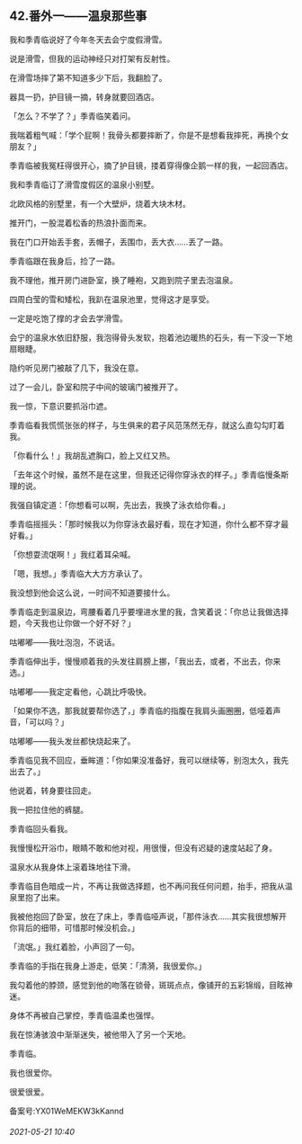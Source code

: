 ## 42.番外一——温泉那些事
我和季青临说好了今年冬天去会宁度假滑雪。


说是滑雪，但我的运动神经只对打架有反射性。


在滑雪场摔了第不知道多少下后，我翻脸了。


器具一扔，护目镜一摘，转身就要回酒店。


「怎么？不学了？」季青临笑着问。


我喘着粗气喊：「学个屁啊！我骨头都要摔断了，你是不是想看我摔死，再换个女朋友？」


季青临被我冤枉得很开心，摘了护目镜，搂着穿得像企鹅一样的我，一起回酒店。


我和季青临订了滑雪度假区的温泉小别墅。


北欧风格的别墅里，有一个大壁炉，烧着大块木材。


推开门，一股混着松香的热浪扑面而来。


我在门口开始丢手套，丢帽子，丢围巾，丢大衣……丢了一路。


季青临跟在我身后，捡了一路。


我不理他，推开房门进卧室，换了睡袍，又跑到院子里去泡温泉。


四周白莹的雪和矮松，我趴在温泉池里，觉得这才是享受。


一定是吃饱了撑的才会去学滑雪。


会宁的温泉水依旧舒服，我泡得骨头发软，抱着池边暖热的石头，有一下没一下地扇眼睫。


隐约听见房门被敲了几下，我没在意。


过了一会儿，卧室和院子中间的玻璃门被推开了。


我一惊，下意识要抓浴巾遮。


季青临看我慌慌张张的样子，与生俱来的君子风范荡然无存，就这么直勾勾盯着我。


「你看什么！」我胡乱遮胸口，脸上又红又热。


「去年这个时候，虽然不是在这里，但我还记得你穿泳衣的样子。」季青临慢条斯理的说。


我强自镇定道：「你想看可以啊，先出去，我换了泳衣给你看。」


季青临摇摇头：「那时候我以为你穿泳衣最好看，现在才知道，你什么都不穿才最好看。」


「你想耍流氓啊！」我红着耳朵喊。


「嗯，我想。」季青临大大方方承认了。


我没想到他会这么说，一时间不知道要接什么。


季青临走到温泉边，弯腰看着几乎要埋进水里的我，含笑着说：「你总让我做选择题，今天我也让你做一个好不好？」


咕嘟嘟——我吐泡泡，不说话。


季青临伸出手，慢慢顺着我的头发往肩膀上挪，「我出去，或者，不出去，你来选。」


咕嘟嘟——我定定看他，心跳比呼吸快。


「如果你不选，那我就要帮你选了，」季青临的指腹在我肩头画圈圈，低哑着声音，「可以吗？」


咕嘟嘟——我头发丝都快烧起来了。


季青临见我不回应，垂眸道：「你如果没准备好，我可以继续等，别泡太久，我先出去了。」


他说着，转身要往回走。


我一把拉住他的裤腿。


季青临回头看我。


我慢慢松开浴巾，眼睛不敢和他对视，用很慢，但没有迟疑的速度站起了身。


温泉水从我身体上滚着珠地往下滑。


季青临目色暗成一片，不再让我做选择题，也不再问我任何问题，抬手，把我从温泉里抱了出来。


我被他抱回了卧室，放在了床上，季青临哑声说，「那件泳衣……其实我很想解开你背后的细带，可惜那时候没机会。」


「流氓。」我红着脸，小声回了一句。


季青临的手指在我身上游走，低笑：「清漪，我很爱你。」


我勾着他的脖颈，感觉到他的吻落在锁骨，斑斑点点，像铺开的五彩锦缎，目眩神迷。


身体不再被自己掌控，季青临温柔也强悍。


我在惊涛骇浪中渐渐迷失，被他带入了另一个天地。


季青临。


我也很爱你。


很爱很爱。


备案号:YX01WeMEKW3kKannd


###### 2021-05-21 10:40
